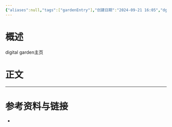 ```yaml
---
{"aliases":null,"tags":["gardenEntry"],"创建日期":"2024-09-21 16:05","dg-publish":true,"dg-home":true,"permalink":"/0002digital_garden/dg主页/","dgPassFrontmatter":true}
---
```


#  概述
digital garden主页
# 正文
---
# 参考资料与链接
- 
